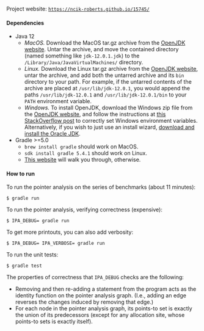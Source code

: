 Project website: [`https://ncik-roberts.github.io/15745/`](https://ncik-roberts.github.io/15745/)

#### Dependencies
  * Java 12
    * *MacOS.* Download the MacOS tar.gz archive from the [OpenJDK website](https://jdk.java.net/12/). Untar the archive, and move the contained directory (named something like `jdk-12.0.1.jdk`) to the `/Library/Java/JavaVirtualMachines/` directory.
    * *Linux.* Download the Linux tar.gz archive from the [OpenJDK website](https://jdk.java.net/12/), untar the archive, and add both the untarred archive and its `bin` directory to your path. For example, if the untarred contents of the archive are placed at `/usr/lib/jdk-12.0.1`, you would append the paths `/usr/lib/jdk-12.0.1` and `/usr/lib/jdk-12.0.1/bin` to your `PATH` environment variable.
    * *Windows.* To install OpenJDK, download the Windows zip file from the [OpenJDK website](https://jdk.java.net/12/), and follow the instructions at [this StackOverflow post](https://stackoverflow.com/questions/52511778/how-to-install-openjdk-11-on-windows/52531093#52531093) to correctly set Windows environment variables. Alternatively, if you wish to just use an install wizard, [download and install the Oracle JDK](https://www.oracle.com/technetwork/java/javase/downloads/jdk12-downloads-5295953.html).
  * Gradle >=5.0
    * `brew install gradle` should work on MacOS.
    * `sdk install gradle 5.4.1` should work on Linux.
    * [This website](https://gradle.org/install/) will walk you through, otherwise.

#### How to run

To run the pointer analysis on the series of benchmarks (about 11 minutes):

```
$ gradle run
```

To run the pointer analysis, verifying correctness (expensive):

```
$ IPA_DEBUG= gradle run
```

To get more printouts, you can also add verbosity:

```
$ IPA_DEBUG= IPA_VERBOSE= gradle run
```

To run the unit tests:

```
$ gradle test
```

The properties of correctness that `IPA_DEBUG` checks are the following:
  * Removing and then re-adding a statement from the program acts as the identity function on the pointer analysis graph. (I.e., adding an edge reverses the changes induced by removing that edge.)
  * For each node in the pointer analysis graph, its points-to set is exactly the union of its predecessors (except for any allocation site, whose points-to sets is exactly itself).
